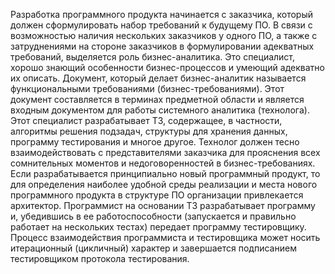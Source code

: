 Разработка программного продукта начинается с заказчика, который должен сформулировать набор требований к будущему ПО. В связи с возможностью наличия нескольких заказчиков у одного ПО, а также с затруднениями на стороне заказчиков в формулировании адекватных требований, выделяется роль бизнес-аналитика. Это специалист, хорошо знающий особенности бизнес-процессов и умеющий адекватно их описать. Документ, который делает бизнес-аналитик называется функциональными требованиями (бизнес-требованиями). Этот документ составляется в терминах предметной области и является входным документом для работы системного аналитика (технолога).
Этот специалист разрабатывает ТЗ, содержащее, в частности, алгоритмы решения подзадач, структуры для хранения данных, программу тестирования и многое другое. Технолог должен тесно взаимодействовать с представителями заказчика для прояснения всех сомнительных моментов и недоговоренностей в бизнес-требованиях. Если разрабатывается принципиально новый программный продукт, то для определения наиболее удобной среды реализации и места нового программного продукта в структуре ПО организации привлекается архитектор.
Программист на основании ТЗ разрабатывает программу и, убедившись в ее работоспособности (запускается и правильно работает на нескольких тестах) передает программу тестировщику. Процесс взаимодействия программиста и тестировщика может носить итерационный (цикличный) характер и завершается подписанием тестировщиком протокола тестирования. 